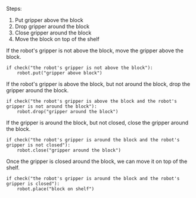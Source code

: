 

Steps:
1. Put gripper above the block
2. Drop gripper around the block
3. Close gripper around the block
4. Move the block on top of the shelf

If the robot's gripper is not above the block, move the gripper above the block.

```
if check("the robot's gripper is not above the block"):
    robot.put("gripper above block")
```

If the robot's gripper is above the block, but not around the block, drop the 
gripper around the block.

```
if check("the robot's gripper is above the block and the robot's gripper is not around the block"):
    robot.drop("gripper around the block")
```

If the gripper is around the block, but not closed, close the gripper around the 
block.

```
if check("the robot's gripper is around the block and the robot's gripper is not closed"):
    robot.close("gripper around the block")
```

Once the gripper is closed around the block, we can move it on top of the shelf.

```
if check("the robot's gripper is around the block and the robot's gripper is closed"):
    robot.place("block on shelf")
```